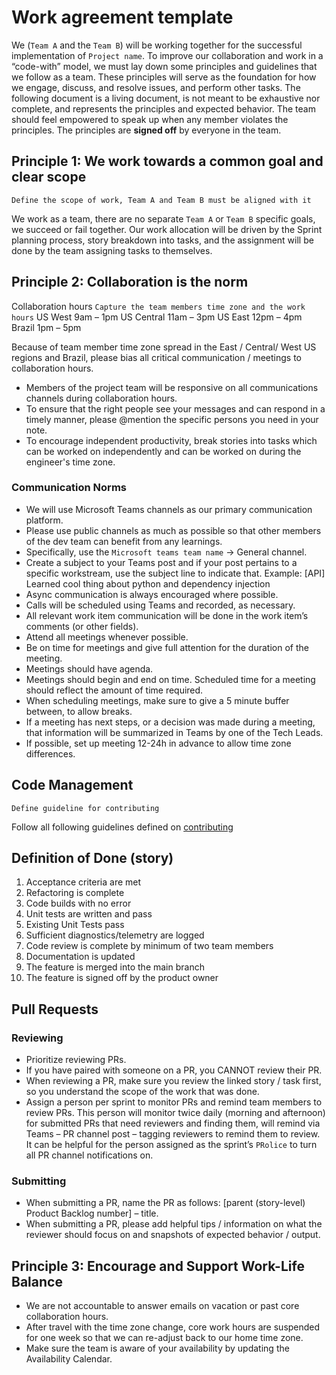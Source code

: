 # Work agreement template

We (`Team A` and the `Team B`) will be working together for the successful implementation of `Project name`. To improve our collaboration and work in a “code-with” model, we must lay down some principles and guidelines that we follow as a team. These principles will serve as the foundation for how we engage, discuss, and resolve issues, and perform other tasks. The following document is a living document, is not meant to be exhaustive nor complete, and represents the principles and expected behavior. The team should feel empowered to speak up when any member violates the principles. The principles are **signed off** by everyone in the team.

## Principle 1: We work towards a common goal and clear scope

`Define the scope of work, Team A and Team B must be aligned with it`

We work as a team, there are no separate `Team A` or `Team B` specific goals, we succeed or fail together. Our work allocation will be driven by the Sprint planning process, story breakdown into tasks, and the assignment will be done by the team assigning tasks to themselves.

## Principle 2: Collaboration is the norm

Collaboration hours
`Capture the team members time zone and the work hours`
US West	9am – 1pm
US Central	11am – 3pm
US East	12pm – 4pm
Brazil	1pm – 5pm

Because of team member time zone spread in the East / Central/ West US regions and Brazil, please bias all critical communication / meetings to collaboration hours.

- Members of the project team will be responsive on all communications channels during collaboration hours.
- To ensure that the right people see your messages and can respond in a timely manner, please @mention the specific persons you need in your note.
- To encourage independent productivity, break stories into tasks which can be worked on independently and can be worked on during the engineer's time zone.

### Communication Norms

- We will use Microsoft Teams channels as our primary communication platform.
- Please use public channels as much as possible so that other members of the dev team can benefit from any learnings.
- Specifically, use the `Microsoft teams team name` -> General channel.
- Create a subject to your Teams post and if your post pertains to a specific workstream, use the subject line to indicate that. Example: [API] Learned cool thing about python and dependency injection
- Async communication is always encouraged where possible.
- Calls will be scheduled using Teams and recorded, as necessary.
- All relevant work item communication will be done in the work item’s comments (or other fields).
- Attend all meetings whenever possible.
- Be on time for meetings and give full attention for the duration of the meeting.
- Meetings should have agenda.
- Meetings should begin and end on time. Scheduled time for a meeting should reflect the amount of time required.
- When scheduling meetings, make sure to give a 5 minute buffer between, to allow breaks.
- If a meeting has next steps, or a decision was made during a meeting, that information will be summarized in Teams by one of the Tech Leads.
- If possible, set up meeting 12-24h in advance to allow time zone differences.

## Code Management

`Define guideline for contributing`

Follow all following guidelines defined on [contributing](./CONTRIBUTING.md)

## Definition of Done (story)

1. Acceptance criteria are met
2. Refactoring is complete
3. Code builds with no error
4. Unit tests are written and pass
5. Existing Unit Tests pass
6. Sufficient diagnostics/telemetry are logged
7. Code review is complete by minimum of two team members
8. Documentation is updated
9. The feature is merged into the main branch
10. The feature is signed off by the product owner

## Pull Requests

### Reviewing

- Prioritize reviewing PRs.
- If you have paired with someone on a PR, you CANNOT review their PR.
- When reviewing a PR, make sure you review the linked story / task first, so you understand the scope of the work that was done.
- Assign a person per sprint to monitor PRs and remind team members to review PRs. This person will monitor twice daily (morning and afternoon) for submitted PRs that need reviewers and finding them, will remind via Teams – PR channel post – tagging reviewers to remind them to review. It can be helpful for the person assigned as the sprint’s `PRolice` to turn all PR channel notifications on.

### Submitting

- When submitting a PR, name the PR as follows: [parent (story-level) Product Backlog number] – title.
- When submitting a PR, please add helpful tips / information on what the reviewer should focus on and snapshots of expected behavior / output.

## Principle 3: Encourage and Support Work-Life Balance

- We are not accountable to answer emails on vacation or past core collaboration hours.
- After travel with the time zone change, core work hours are suspended for one week so that we can re-adjust back to our home time zone.
- Make sure the team is aware of your availability by updating the Availability Calendar.
